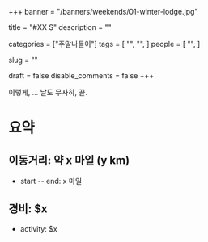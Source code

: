 +++
banner = "/banners/weekends/01-winter-lodge.jpg"

title = "#XX S"
description = ""

categories = ["주말나들이"]
tags = [
    "",
    "",
]
people = [
    "",
]

slug = ""

draft = false
disable_comments = false
+++

<!--more-->

이렇게, … 날도 무사히, 끝.

# 요약

## 이동거리: 약 x 마일 (y km)

- start -- end: x 마일

## 경비: $x

- activity: $x
